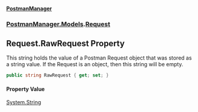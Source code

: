 #### [PostmanManager](PostmanManager.md 'PostmanManager')
### [PostmanManager.Models](PostmanManager.md#PostmanManager.Models 'PostmanManager.Models').[Request](PostmanManager.md#PostmanManager.Models.Request 'PostmanManager.Models.Request')

## Request.RawRequest Property

This string holds the value of a Postman Request object that was stored as a string value.
If the Request is an object, then this string will be empty.

```csharp
public string RawRequest { get; set; }
```

#### Property Value
[System.String](https://docs.microsoft.com/en-us/dotnet/api/System.String 'System.String')